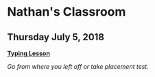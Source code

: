 # Nathan's Classroom
## Thursday July 5, 2018
[**Typing Lesson**](https://www.typingclub.com/sportal/program-3.game)

_Go from where you left off or take placement test._
